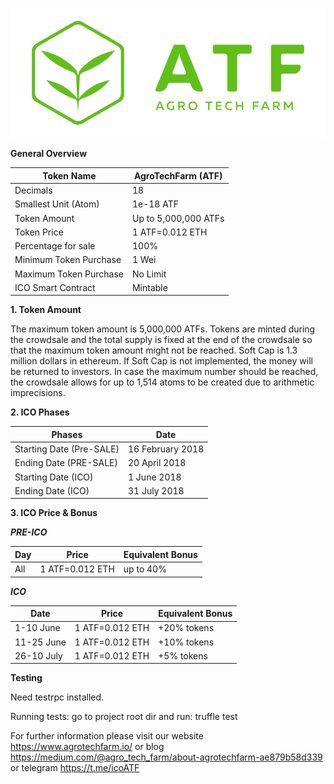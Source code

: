 ![Cointed](Logo_ATF_01.png)

**General Overview**

Token Name|AgroTechFarm (ATF)
---|---
Decimals|18
Smallest Unit (Atom)|1e-18 ATF
Token Amount|Up to 5,000,000 ATFs
Token Price|1 ATF=0.012 ETH
Percentage for sale|100%
Minimum Token Purchase|1 Wei
Maximum Token Purchase|No Limit
ICO Smart Contract|Mintable


**1. Token Amount**

The maximum token amount is 5,000,000 ATFs.
Tokens are minted during the crowdsale and the total supply is fixed at the end of the crowdsale so that the maximum token amount might not be reached. Soft Cap is 1.3 million dollars in ethereum. If Soft Cap is not implemented, the money will be returned to investors.
In case the maximum number should be reached, the crowdsale allows for up to 1,514 atoms to be created due to arithmetic imprecisions.


**2. ICO Phases**

Phases|Date
---|---
Starting Date (Pre-SALE)|16 February 2018
Ending Date (PRE-SALE)|20 April 2018
Starting Date (ICO)|1 June 2018
Ending Date (ICO)|31 July 2018


**3. ICO Price & Bonus**

***PRE-ICO***

Day|Price|Equivalent Bonus
---|---|---
All|1 ATF=0.012 ETH|up to 40%


***ICO***

Date|Price|Equivalent Bonus
---|---|---
1-10 June|1 ATF=0.012 ETH|+20% tokens
11-25 June|1 ATF=0.012 ETH|+10% tokens
26-10 July|1 ATF=0.012 ETH|+5% tokens


**Testing**

Need testrpc installed.

Running tests: go to project root dir and run: truffle test



For further information please visit our website https://www.agrotechfarm.io/ or blog
https://medium.com/@agro_tech_farm/about-agrotechfarm-ae879b58d339  or telegram
https://t.me/icoATF
